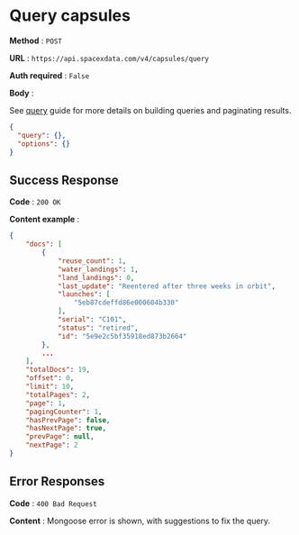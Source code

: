 # Query capsules

**Method** : `POST`

**URL** : `https://api.spacexdata.com/v4/capsules/query`

**Auth required** : `False`

**Body** :

See [query](../queries.md) guide for more details on building queries and paginating results.

```json
{
  "query": {},
  "options": {}
}
```

## Success Response

**Code** : `200 OK`

**Content example** :

```json
{
    "docs": [
        {
            "reuse_count": 1,
            "water_landings": 1,
            "land_landings": 0,
            "last_update": "Reentered after three weeks in orbit",
            "launches": [
                "5eb87cdeffd86e000604b330"
            ],
            "serial": "C101",
            "status": "retired",
            "id": "5e9e2c5bf35918ed873b2664"
        },
        ...
    ],
    "totalDocs": 19,
    "offset": 0,
    "limit": 10,
    "totalPages": 2,
    "page": 1,
    "pagingCounter": 1,
    "hasPrevPage": false,
    "hasNextPage": true,
    "prevPage": null,
    "nextPage": 2
}
```

## Error Responses

**Code** : `400 Bad Request`

**Content** : Mongoose error is shown, with suggestions to fix the query.

